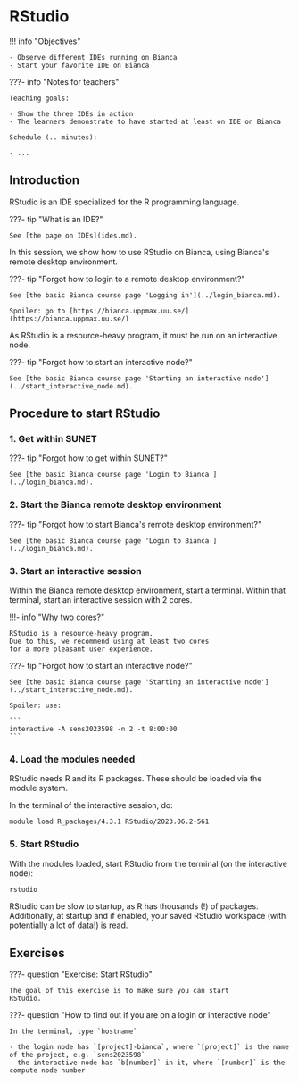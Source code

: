 # RStudio

!!! info "Objectives" 

    - Observe different IDEs running on Bianca
    - Start your favorite IDE on Bianca

???- info "Notes for teachers"

    Teaching goals:

    - Show the three IDEs in action
    - The learners demonstrate to have started at least on IDE on Bianca

    Schedule (.. minutes):

    - ...

## Introduction

RStudio is an IDE specialized for the R programming language.

???- tip "What is an IDE?"

    See [the page on IDEs](ides.md).

In this session, we show how to use RStudio on Bianca,
using Bianca's remote desktop environment.

???- tip "Forgot how to login to a remote desktop environment?"

    See [the basic Bianca course page 'Logging in'](../login_bianca.md).

    Spoiler: go to [https://bianca.uppmax.uu.se/](https://bianca.uppmax.uu.se/)

As RStudio is a resource-heavy program,
it must be run on an interactive node.

???- tip "Forgot how to start an interactive node?"

    See [the basic Bianca course page 'Starting an interactive node'](../start_interactive_node.md).

## Procedure to start RStudio

### 1. Get within SUNET

???- tip "Forgot how to get within SUNET?"

    See [the basic Bianca course page 'Login to Bianca'](../login_bianca.md).

### 2. Start the Bianca remote desktop environment

???- tip "Forgot how to start Bianca's remote desktop environment?"

    See [the basic Bianca course page 'Login to Bianca'](../login_bianca.md).

### 3. Start an interactive session

Within the Bianca remote desktop environment, start a terminal.
Within that terminal, start an interactive session with 2 cores.

!!!- info "Why two cores?"

    RStudio is a resource-heavy program.
    Due to this, we recommend using at least two cores 
    for a more pleasant user experience.

???- tip "Forgot how to start an interactive node?"

    See [the basic Bianca course page 'Starting an interactive node'](../start_interactive_node.md).

    Spoiler: use:

    ```
    interactive -A sens2023598 -n 2 -t 8:00:00
    ```

### 4. Load the modules needed

RStudio needs R and its R packages.
These should be loaded via the module system.

In the terminal of the interactive session, do:

```
module load R_packages/4.3.1 RStudio/2023.06.2-561
```

### 5. Start RStudio

With the modules loaded, start RStudio from the terminal (on the
interactive node):

```
rstudio
```

RStudio can be slow to startup, as R has thousands (!) of packages.
Additionally, at startup and if enabled, your saved RStudio workspace
(with potentially a lot of data!) is read.

## Exercises

???- question "Exercise: Start RStudio"

    The goal of this exercise is to make sure you can start
    RStudio.

???- question "How to find out if you are on a login or interactive node"

    In the terminal, type `hostname`

    - the login node has `[project]-bianca`, where `[project]` is the name of the project, e.g. `sens2023598`
    - the interactive node has `b[number]` in it, where `[number]` is the compute node number

